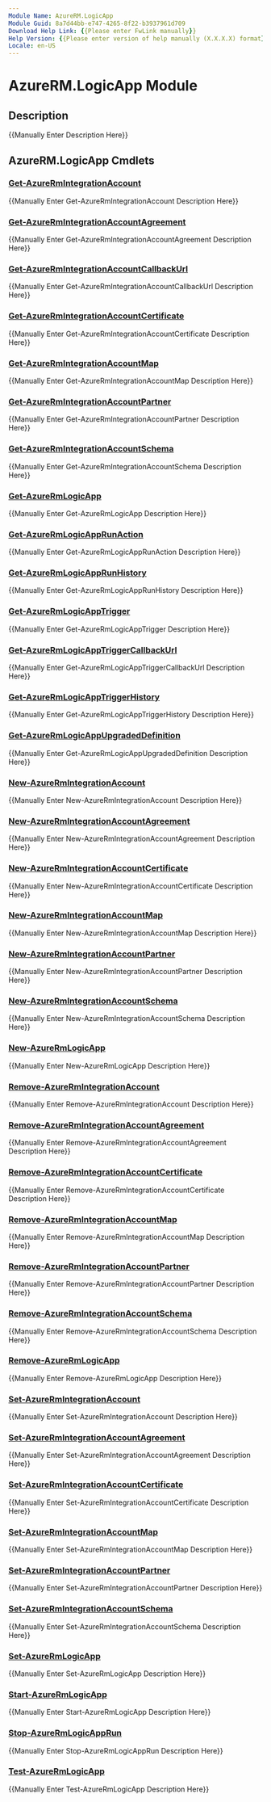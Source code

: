 ```yaml
---
Module Name: AzureRM.LogicApp
Module Guid: 8a7d44bb-e747-4265-8f22-b3937961d709
Download Help Link: {{Please enter FwLink manually}}
Help Version: {{Please enter version of help manually (X.X.X.X) format}}
Locale: en-US
---
```


# AzureRM.LogicApp Module
## Description
{{Manually Enter Description Here}}

## AzureRM.LogicApp Cmdlets
### [Get-AzureRmIntegrationAccount](Get-AzureRmIntegrationAccount.md)
{{Manually Enter Get-AzureRmIntegrationAccount Description Here}}

### [Get-AzureRmIntegrationAccountAgreement](Get-AzureRmIntegrationAccountAgreement.md)
{{Manually Enter Get-AzureRmIntegrationAccountAgreement Description Here}}

### [Get-AzureRmIntegrationAccountCallbackUrl](Get-AzureRmIntegrationAccountCallbackUrl.md)
{{Manually Enter Get-AzureRmIntegrationAccountCallbackUrl Description Here}}

### [Get-AzureRmIntegrationAccountCertificate](Get-AzureRmIntegrationAccountCertificate.md)
{{Manually Enter Get-AzureRmIntegrationAccountCertificate Description Here}}

### [Get-AzureRmIntegrationAccountMap](Get-AzureRmIntegrationAccountMap.md)
{{Manually Enter Get-AzureRmIntegrationAccountMap Description Here}}

### [Get-AzureRmIntegrationAccountPartner](Get-AzureRmIntegrationAccountPartner.md)
{{Manually Enter Get-AzureRmIntegrationAccountPartner Description Here}}

### [Get-AzureRmIntegrationAccountSchema](Get-AzureRmIntegrationAccountSchema.md)
{{Manually Enter Get-AzureRmIntegrationAccountSchema Description Here}}

### [Get-AzureRmLogicApp](Get-AzureRmLogicApp.md)
{{Manually Enter Get-AzureRmLogicApp Description Here}}

### [Get-AzureRmLogicAppRunAction](Get-AzureRmLogicAppRunAction.md)
{{Manually Enter Get-AzureRmLogicAppRunAction Description Here}}

### [Get-AzureRmLogicAppRunHistory](Get-AzureRmLogicAppRunHistory.md)
{{Manually Enter Get-AzureRmLogicAppRunHistory Description Here}}

### [Get-AzureRmLogicAppTrigger](Get-AzureRmLogicAppTrigger.md)
{{Manually Enter Get-AzureRmLogicAppTrigger Description Here}}

### [Get-AzureRmLogicAppTriggerCallbackUrl](Get-AzureRmLogicAppTriggerCallbackUrl.md)
{{Manually Enter Get-AzureRmLogicAppTriggerCallbackUrl Description Here}}

### [Get-AzureRmLogicAppTriggerHistory](Get-AzureRmLogicAppTriggerHistory.md)
{{Manually Enter Get-AzureRmLogicAppTriggerHistory Description Here}}

### [Get-AzureRmLogicAppUpgradedDefinition](Get-AzureRmLogicAppUpgradedDefinition.md)
{{Manually Enter Get-AzureRmLogicAppUpgradedDefinition Description Here}}

### [New-AzureRmIntegrationAccount](New-AzureRmIntegrationAccount.md)
{{Manually Enter New-AzureRmIntegrationAccount Description Here}}

### [New-AzureRmIntegrationAccountAgreement](New-AzureRmIntegrationAccountAgreement.md)
{{Manually Enter New-AzureRmIntegrationAccountAgreement Description Here}}

### [New-AzureRmIntegrationAccountCertificate](New-AzureRmIntegrationAccountCertificate.md)
{{Manually Enter New-AzureRmIntegrationAccountCertificate Description Here}}

### [New-AzureRmIntegrationAccountMap](New-AzureRmIntegrationAccountMap.md)
{{Manually Enter New-AzureRmIntegrationAccountMap Description Here}}

### [New-AzureRmIntegrationAccountPartner](New-AzureRmIntegrationAccountPartner.md)
{{Manually Enter New-AzureRmIntegrationAccountPartner Description Here}}

### [New-AzureRmIntegrationAccountSchema](New-AzureRmIntegrationAccountSchema.md)
{{Manually Enter New-AzureRmIntegrationAccountSchema Description Here}}

### [New-AzureRmLogicApp](New-AzureRmLogicApp.md)
{{Manually Enter New-AzureRmLogicApp Description Here}}

### [Remove-AzureRmIntegrationAccount](Remove-AzureRmIntegrationAccount.md)
{{Manually Enter Remove-AzureRmIntegrationAccount Description Here}}

### [Remove-AzureRmIntegrationAccountAgreement](Remove-AzureRmIntegrationAccountAgreement.md)
{{Manually Enter Remove-AzureRmIntegrationAccountAgreement Description Here}}

### [Remove-AzureRmIntegrationAccountCertificate](Remove-AzureRmIntegrationAccountCertificate.md)
{{Manually Enter Remove-AzureRmIntegrationAccountCertificate Description Here}}

### [Remove-AzureRmIntegrationAccountMap](Remove-AzureRmIntegrationAccountMap.md)
{{Manually Enter Remove-AzureRmIntegrationAccountMap Description Here}}

### [Remove-AzureRmIntegrationAccountPartner](Remove-AzureRmIntegrationAccountPartner.md)
{{Manually Enter Remove-AzureRmIntegrationAccountPartner Description Here}}

### [Remove-AzureRmIntegrationAccountSchema](Remove-AzureRmIntegrationAccountSchema.md)
{{Manually Enter Remove-AzureRmIntegrationAccountSchema Description Here}}

### [Remove-AzureRmLogicApp](Remove-AzureRmLogicApp.md)
{{Manually Enter Remove-AzureRmLogicApp Description Here}}

### [Set-AzureRmIntegrationAccount](Set-AzureRmIntegrationAccount.md)
{{Manually Enter Set-AzureRmIntegrationAccount Description Here}}

### [Set-AzureRmIntegrationAccountAgreement](Set-AzureRmIntegrationAccountAgreement.md)
{{Manually Enter Set-AzureRmIntegrationAccountAgreement Description Here}}

### [Set-AzureRmIntegrationAccountCertificate](Set-AzureRmIntegrationAccountCertificate.md)
{{Manually Enter Set-AzureRmIntegrationAccountCertificate Description Here}}

### [Set-AzureRmIntegrationAccountMap](Set-AzureRmIntegrationAccountMap.md)
{{Manually Enter Set-AzureRmIntegrationAccountMap Description Here}}

### [Set-AzureRmIntegrationAccountPartner](Set-AzureRmIntegrationAccountPartner.md)
{{Manually Enter Set-AzureRmIntegrationAccountPartner Description Here}}

### [Set-AzureRmIntegrationAccountSchema](Set-AzureRmIntegrationAccountSchema.md)
{{Manually Enter Set-AzureRmIntegrationAccountSchema Description Here}}

### [Set-AzureRmLogicApp](Set-AzureRmLogicApp.md)
{{Manually Enter Set-AzureRmLogicApp Description Here}}

### [Start-AzureRmLogicApp](Start-AzureRmLogicApp.md)
{{Manually Enter Start-AzureRmLogicApp Description Here}}

### [Stop-AzureRmLogicAppRun](Stop-AzureRmLogicAppRun.md)
{{Manually Enter Stop-AzureRmLogicAppRun Description Here}}

### [Test-AzureRmLogicApp](Test-AzureRmLogicApp.md)
{{Manually Enter Test-AzureRmLogicApp Description Here}}

